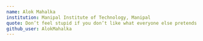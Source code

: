 ```yaml
---
name: Alok Mahalka
institution: Manipal Institute of Technology, Manipal
quote: Don’t feel stupid if you don’t like what everyone else pretends to love.
github_user: AlokMahalka
---
```

